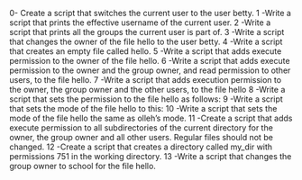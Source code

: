 0- Create a script that switches the current user to the user betty.
1 -Write a script that prints the effective username of the current user.
2 -Write a script that prints all the groups the current user is part of.
3 -Write a script that changes the owner of the file hello to the user betty.
4 -Write a script that creates an empty file called hello.
5 -Write a script that adds execute permission to the owner of the file hello.
6 -Write a script that adds execute permission to the owner and the group owner, and read permission to other users, to the file hello.
7 -Write a script that adds execution permission to the owner, the group owner and the other users, to the file hello
8 -Write a script that sets the permission to the file hello as follows:
9 -Write a script that sets the mode of the file hello to this:
10 -Write a script that sets the mode of the file hello the same as olleh’s mode.
11 -Create a script that adds execute permission to all subdirectories of the current directory for the owner, the group owner and all other users. Regular files should not be changed.
12 -Create a script that creates a directory called my_dir with permissions 751 in the working directory.
13 -Write a script that changes the group owner to school for the file hello.

